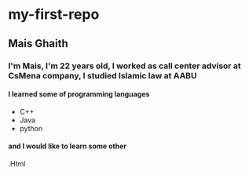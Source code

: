 # my-first-repo

## Mais Ghaith
### I'm Mais, I'm 22 years old, I worked as call center advisor at CsMena company, I studied Islamic law at AABU 
#### I learned some of programming languages 
* C++
* Java 
* python

#### and I would like to learn some other 
.Html
